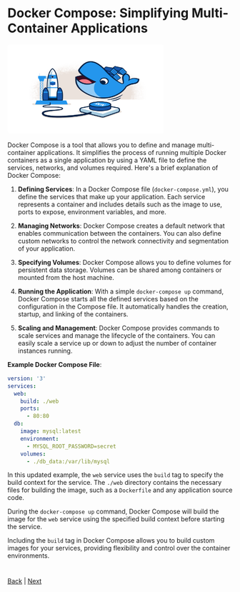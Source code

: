 # Docker Compose: Simplifying Multi-Container Applications

<img src="./images/compose.png" width="350px" height="200px"  style="border-radius:5px;"></img>

Docker Compose is a tool that allows you to define and manage multi-container applications. It simplifies the process of running multiple Docker containers as a single application by using a YAML file to define the services, networks, and volumes required. Here's a brief explanation of Docker Compose:

1. **Defining Services**: In a Docker Compose file (`docker-compose.yml`), you define the services that make up your application. Each service represents a container and includes details such as the image to use, ports to expose, environment variables, and more.

2. **Managing Networks**: Docker Compose creates a default network that enables communication between the containers. You can also define custom networks to control the network connectivity and segmentation of your application.

3. **Specifying Volumes**: Docker Compose allows you to define volumes for persistent data storage. Volumes can be shared among containers or mounted from the host machine.

4. **Running the Application**: With a simple `docker-compose up` command, Docker Compose starts all the defined services based on the configuration in the Compose file. It automatically handles the creation, startup, and linking of the containers.

5. **Scaling and Management**: Docker Compose provides commands to scale services and manage the lifecycle of the containers. You can easily scale a service up or down to adjust the number of container instances running.

**Example Docker Compose File**:

```yaml
version: '3'
services:
  web:
    build: ./web
    ports:
      - 80:80
  db:
    image: mysql:latest
    environment:
      - MYSQL_ROOT_PASSWORD=secret
    volumes:
      - ./db_data:/var/lib/mysql
```

In this updated example, the `web` service uses the `build` tag to specify the build context for the service. The `./web` directory contains the necessary files for building the image, such as a `Dockerfile` and any application source code.

During the `docker-compose up` command, Docker Compose will build the image for the `web` service using the specified build context before starting the service.

Including the `build` tag in Docker Compose allows you to build custom images for your services, providing flexibility and control over the container environments.

#
[Back](../2.%20Practice/2.%20docker-build.md) | [Next](../4.%20Compose/2.%20docker-compose-examples.md)
